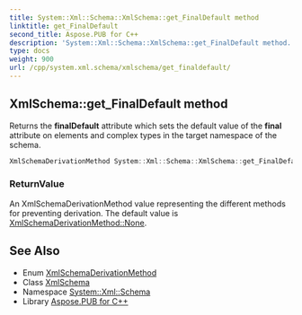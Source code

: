 ```yaml
---
title: System::Xml::Schema::XmlSchema::get_FinalDefault method
linktitle: get_FinalDefault
second_title: Aspose.PUB for C++
description: 'System::Xml::Schema::XmlSchema::get_FinalDefault method. Returns the finalDefault attribute which sets the default value of the final attribute on elements and complex types in the target namespace of the schema in C++.'
type: docs
weight: 900
url: /cpp/system.xml.schema/xmlschema/get_finaldefault/
---
```

## XmlSchema::get_FinalDefault method


Returns the **finalDefault** attribute which sets the default value of the **final** attribute on elements and complex types in the target namespace of the schema.

```cpp
XmlSchemaDerivationMethod System::Xml::Schema::XmlSchema::get_FinalDefault()
```


### ReturnValue

An XmlSchemaDerivationMethod value representing the different methods for preventing derivation. The default value is [XmlSchemaDerivationMethod::None](../../xmlschemaderivationmethod/).

## See Also

* Enum [XmlSchemaDerivationMethod](../../xmlschemaderivationmethod/)
* Class [XmlSchema](../)
* Namespace [System::Xml::Schema](../../)
* Library [Aspose.PUB for C++](../../../)
